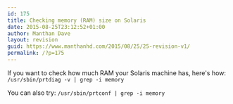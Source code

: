 ```yaml
---
id: 175
title: Checking memory (RAM) size on Solaris
date: 2015-08-25T23:12:52+01:00
author: Manthan Dave
layout: revision
guid: https://www.manthanhd.com/2015/08/25/25-revision-v1/
permalink: /?p=175
---
```

If you want to check how much RAM your Solaris machine has, here's how:
<code>/usr/sbin/prtdiag -v | grep -i memory</code>

You can also try:
<code>/usr/sbin/prtconf | grep -i memory</code>